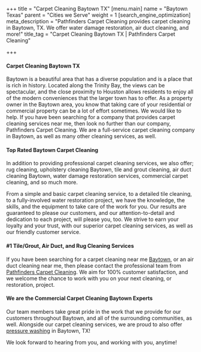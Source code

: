+++
title = "Carpet Cleaning Baytown TX"
[menu.main]
name = "Baytown Texas"
parent = "Cities we Serve"
weight = 1
[search_engine_optimization]
meta_description = "Pathfinders Carpet Cleaning provides carpet cleaning in Baytown, TX. We offer water damage restoration, air duct cleaning, and more!"
title_tag = "Carpet Cleaning Baytown TX | Pathfinders Carpet Cleaning"

+++
#### Carpet Cleaning Baytown TX

Baytown is a beautiful area that has a diverse population and is a place that is rich in history. Located along the Trinity Bay, the views can be spectacular, and the close proximity to Houston allows residents to enjoy all of the modern conveniences that the larger town has to offer. As a property owner in the Baytown area, you know that taking care of your residential or commercial property can be a lot of effort sometimes. We would like to help. If you have been searching for a company that provides carpet cleaning services near me, then look no further than our company, Pathfinders Carpet Cleaning. We are a full-service carpet cleaning company in Baytown, as well as many other cleaning services, as well.

#### Top Rated Baytown Carpet Cleaning

In addition to providing professional carpet cleaning services, we also offer; rug cleaning, upholstery cleaning Baytown, tile and grout cleaning, air duct cleaning Baytown, water damage restoration services, commercial carpet cleaning, and so much more.

From a simple and basic carpet cleaning service, to a detailed tile cleaning, to a fully-involved water restoration project, we have the knowledge, the skills, and the equipment to take care of the work for you. Our results are guaranteed to please our customers, and our attention-to-detail and dedication to each project, will please you, too. We strive to earn your loyalty and your trust, with our superior carpet cleaning services, as well as our friendly customer service.

#### #1 Tile/Grout, Air Duct, and Rug Cleaning Services

If you have been searching for a carpet cleaning near me [Baytown](https://www.baytown.org/), or an air duct cleaning near me, then please contact the professional team from [Pathfinders Carpet Cleaning](https://www.pathfinderscarpetcleaning.com/). We aim for 100% customer satisfaction, and we welcome the chance to work with you on your next cleaning, or restoration, project.

#### We are the Commercial Carpet Cleaning Baytown Experts

Our team members take great pride in the work that we provide for our customers throughout Baytown, and all of the surrounding communities, as well. Alongside our carpet cleaning services, we are proud to also offer [pressure washing](https://www.pathfinderscarpetcleaning.com/pressure-washing-baytown-tx/ "Pressure Washing") in Baytown, TX!

We look forward to hearing from you, and working with you, anytime!

​